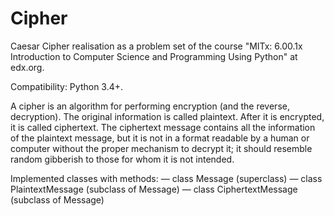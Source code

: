 # Cipher

Caesar Cipher realisation as a problem set of the course
"MITx: 6.00.1x Introduction to Computer Science and Programming Using Python" at edx.org.

Compatibility: Python 3.4+.

A cipher is an algorithm for performing encryption (and the reverse, decryption). The original information is called plaintext. After it is encrypted, it is called ciphertext. The ciphertext message contains all the information of the plaintext message, but it is not in a format readable by a human or computer without the proper mechanism to decrypt it; it should resemble random gibberish to those for whom it is not intended.

Implemented classes with methods:
— class Message (superclass)
— class PlaintextMessage (subclass of Message)
— class CiphertextMessage (subclass of Message)